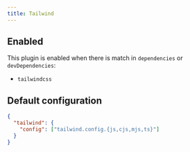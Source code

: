 ```yaml
---
title: Tailwind
---
```


## Enabled

This plugin is enabled when there is match in `dependencies` or
`devDependencies`:

- `tailwindcss`

## Default configuration

```json
{
  "tailwind": {
    "config": ["tailwind.config.{js,cjs,mjs,ts}"]
  }
}
```
